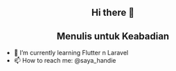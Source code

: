 <!--
**pyxsor/pyxsor** is a ✨ _special_ ✨ repository because its `README.md` (this file) appears on your GitHub profile.

Here are some ideas to get you started:-->


<h2 align="center">Hi there 👋</h2>
<h2 align="center">Menulis untuk Keabadian</h2>

- 🌱 I’m currently learning Flutter n Laravel
- 📫 How to reach me: @saya_handie

<!--
- 🔭 I’m currently working on ...
- 🌱 I’m currently learning ...
- 👯 I’m looking to collaborate on ...
- 🤔 I’m looking for help with ...
- 💬 Ask me about ...
- 📫 How to reach me: ...
- 😄 Pronouns: ...
- ⚡ Fun fact: ...
-->
